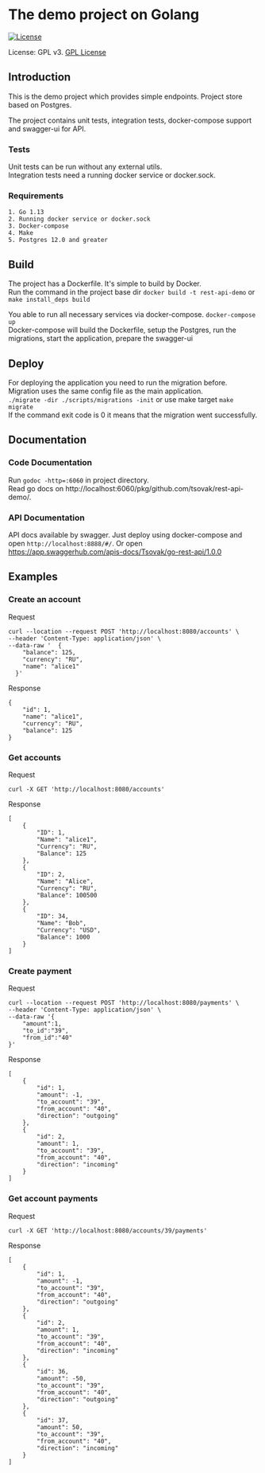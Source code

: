 # The demo project on Golang 

[![License](https://img.shields.io/badge/license-GPLv3-blue.svg)](http://www.gnu.org/licenses/gpl-3.0.html)

License: GPL v3. [GPL License](http://www.gnu.org/licenses)

## Introduction

This is the demo project which provides simple endpoints. Project store based on Postgres. 

The project contains unit tests, integration tests, docker-compose support and swagger-ui for API.

### Tests 

Unit tests can be run without any external utils. <br>
Integration tests need a running docker service or docker.sock.

### Requirements
    1. Go 1.13
    2. Running docker service or docker.sock
    3. Docker-compose 
    4. Make 
    5. Postgres 12.0 and greater 
    
## Build
   
The project has a Dockerfile. It's simple to build by Docker. <br>
Run the command in the project base dir 
`docker build -t rest-api-demo` or `make install_deps build` 

You able to run all necessary services via docker-compose. 
`docker-compose up` <br>
Docker-compose will build the Dockerfile, setup the Postgres, run the migrations, start the application, prepare the swagger-ui 

## Deploy 

For deploying the application you need to run the migration before. 
Migration uses the same config file as the main application. <br>
`./migrate -dir ./scripts/migrations -init` or use make target `make migrate` <br>
If the command exit code is 0 it means that the migration went successfully. 

## Documentation

### Code Documentation 

Run  `godoc -http=:6060` in project directory. <br>
Read go docs on http://localhost:6060/pkg/github.com/tsovak/rest-api-demo/.

### API Documentation

API docs available by swagger. 
Just deploy using docker-compose and open `http://localhost:8888/#/`. Or open https://app.swaggerhub.com/apis-docs/Tsovak/go-rest-api/1.0.0 

## Examples

### Create an account 

Request 
```
curl --location --request POST 'http://localhost:8080/accounts' \
--header 'Content-Type: application/json' \
--data-raw '  {
    "balance": 125,
    "currency": "RU",
    "name": "alice1"
  }'
```
Response
```
{
    "id": 1,
    "name": "alice1",
    "currency": "RU",
    "balance": 125
}
```


### Get accounts  

Request 
```
curl -X GET 'http://localhost:8080/accounts'
```
Response
```
[
    {
        "ID": 1,
        "Name": "alice1",
        "Currency": "RU",
        "Balance": 125
    },
    {
        "ID": 2,
        "Name": "Alice",
        "Currency": "RU",
        "Balance": 100500
    },
    {
        "ID": 34,
        "Name": "Bob",
        "Currency": "USD",
        "Balance": 1000
    }
]
```


### Create payment

Request 
```
curl --location --request POST 'http://localhost:8080/payments' \
--header 'Content-Type: application/json' \
--data-raw '{
	"amount":1,
	"to_id":"39",
	"from_id":"40"
}'
```
Response
```
[
    {
        "id": 1,
        "amount": -1,
        "to_account": "39",
        "from_account": "40",
        "direction": "outgoing"
    },
    {
        "id": 2,
        "amount": 1,
        "to_account": "39",
        "from_account": "40",
        "direction": "incoming"
    }
]
```



### Get account payments

Request 
```
curl -X GET 'http://localhost:8080/accounts/39/payments'
```
Response
```
[
    {
        "id": 1,
        "amount": -1,
        "to_account": "39",
        "from_account": "40",
        "direction": "outgoing"
    },
    {
        "id": 2,
        "amount": 1,
        "to_account": "39",
        "from_account": "40",
        "direction": "incoming"
    },
    {
        "id": 36,
        "amount": -50,
        "to_account": "39",
        "from_account": "40",
        "direction": "outgoing"
    },
    {
        "id": 37,
        "amount": 50,
        "to_account": "39",
        "from_account": "40",
        "direction": "incoming"
    }
]
```


